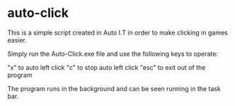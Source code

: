 # auto-click

This is a simple script created in Auto I.T in order to make clicking in games easier.

Simply run the Auto-Click.exe file and use the following keys to operate:

"x" to auto left click
"c" to stop auto left click
"esc" to exit out of the program

The program runs in the background and can be seen running in the task bar.
